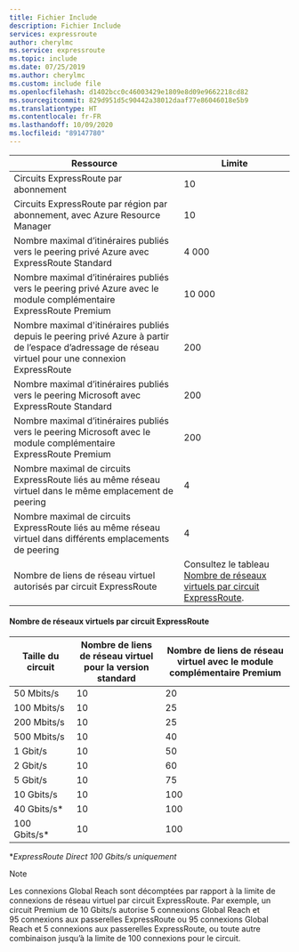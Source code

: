 ```yaml
---
title: Fichier Include
description: Fichier Include
services: expressroute
author: cherylmc
ms.service: expressroute
ms.topic: include
ms.date: 07/25/2019
ms.author: cherylmc
ms.custom: include file
ms.openlocfilehash: d1402bcc0c46003429e1809e8d09e9662218cd82
ms.sourcegitcommit: 829d951d5c90442a38012daaf77e86046018e5b9
ms.translationtype: HT
ms.contentlocale: fr-FR
ms.lasthandoff: 10/09/2020
ms.locfileid: "89147780"
---
```

| Ressource | Limite |
| --- | --- |
| Circuits ExpressRoute par abonnement |10 |
| Circuits ExpressRoute par région par abonnement, avec Azure Resource Manager |10 |
| Nombre maximal d’itinéraires publiés vers le peering privé Azure avec ExpressRoute Standard |4 000 |
| Nombre maximal d’itinéraires publiés vers le peering privé Azure avec le module complémentaire ExpressRoute Premium |10 000 |
| Nombre maximal d'itinéraires publiés depuis le peering privé Azure à partir de l’espace d’adressage de réseau virtuel pour une connexion ExpressRoute |200 |
| Nombre maximal d’itinéraires publiés vers le peering Microsoft avec ExpressRoute Standard |200 |
| Nombre maximal d’itinéraires publiés vers le peering Microsoft avec le module complémentaire ExpressRoute Premium |200 |
| Nombre maximal de circuits ExpressRoute liés au même réseau virtuel dans le même emplacement de peering |4 |
| Nombre maximal de circuits ExpressRoute liés au même réseau virtuel dans différents emplacements de peering |4 |
| Nombre de liens de réseau virtuel autorisés par circuit ExpressRoute |Consultez le tableau [Nombre de réseaux virtuels par circuit ExpressRoute](#vnetpercircuit).  |

#### <a name="number-of-virtual-networks-per-expressroute-circuit"></a><a name="vnetpercircuit"></a> Nombre de réseaux virtuels par circuit ExpressRoute
| **Taille du circuit** | **Nombre de liens de réseau virtuel pour la version standard** | **Nombre de liens de réseau virtuel avec le module complémentaire Premium** |
| --- | --- | --- |
| 50 Mbits/s |10 |20 |
| 100 Mbits/s |10 |25 |
| 200 Mbits/s |10 |25 |
| 500 Mbits/s |10 |40 |
| 1 Gbit/s |10 |50 |
| 2 Gbit/s |10 |60 |
| 5 Gbit/s |10 |75 |
| 10 Gbits/s |10 |100 |
| 40 Gbits/s* |10 |100 |
| 100 Gbits/s* |10 |100 |

**ExpressRoute Direct 100 Gbits/s uniquement*

> [!NOTE]
> Les connexions Global Reach sont décomptées par rapport à la limite de connexions de réseau virtuel par circuit ExpressRoute. Par exemple, un circuit Premium de 10 Gbits/s autorise 5 connexions Global Reach et 95 connexions aux passerelles ExpressRoute ou 95 connexions Global Reach et 5 connexions aux passerelles ExpressRoute, ou toute autre combinaison jusqu’à la limite de 100 connexions pour le circuit.
